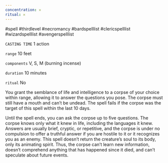 ```yaml
---
concentration: 𐄂
ritual: 𐄂
---
```

#spell #thirdlevel #necromancy #bardspelllist #clericspelllist #wizardspelllist #avengerspelllist

`CASTING TIME`
1 action

`range`
10 feet

`components`
V, S, M (burning incense)

`duration`
10 minutes

`ritual`
No

You grant the semblance of life and intelligence to a corpse of your choice within range, allowing it to answer the questions you pose. The corpse must still have a mouth and can’t be undead. The spell fails if the corpse was the target of this spell within the last 10 days.

Until the spell ends, you can ask the corpse up to five questions. The corpse knows only what it knew in life, including the languages it knew. Answers are usually brief, cryptic, or repetitive, and the corpse is under no compulsion to offer a truthful answer if you are hostile to it or it recognizes you as an enemy. This spell doesn’t return the creature’s soul to its body, only its animating spirit. Thus, the corpse can’t learn new information, doesn’t comprehend anything that has happened since it died, and can’t speculate about future events.